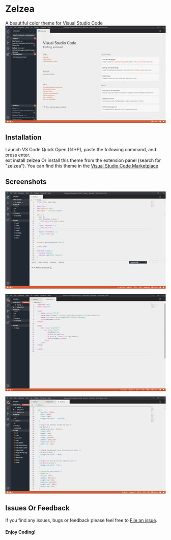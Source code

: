 # Zelzea

A beautiful color theme for Visual Studio Code
![Welcome Page](./assets/welcome.png "Welcome page")

## Installation

Launch VS Code Quick Open (⌘+P), paste the following command, and press enter.  
ext install zelzea
Or install this theme from the extension panel (search for "zelzea").
You can find this theme in the [Visual Studio Code Marketplace](https://marketplace.visualstudio.com)

## Screenshots

![Javascript Example](./assets/withjs.png "Javascript Example")

![HTML Example](./assets/withhtml.png "Html Example")

![CSS Example](./assets/withcss.png "CSS Example")

## Issues Or Feedback

If you find any issues, bugs or feedback please feel free to [File an issue](https://github.com/HooriaHIC/zelzea/issues).

#### Enjoy Coding!
